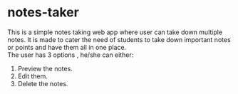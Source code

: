 # notes-taker

<!-- You can create multiple notes with the help of this project. 
It is made using Javascript and has a clean and simple UI. -->
This is a simple notes taking web app where user can take down multiple notes. It is made to cater the need of students to take down important notes or points and have them all in one place. <br>
The user has 3 options , he/she can either:<br>
1. Preview the notes.
2. Edit them.
3. Delete the notes.
